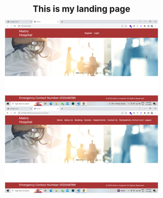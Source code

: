 
<h1 align="center">This is my landing page</h1>
<img src="./assets/landing page.png/"  alt="">
<img src="./assets/landing page 1.png/"  alt="">

